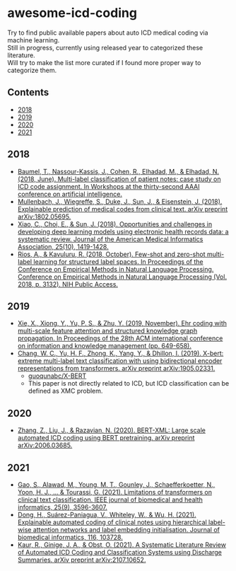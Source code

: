 # awesome-icd-coding
Try to find public available papers about auto ICD medical coding via machine learning. <br>
Still in progress, currently using released year to categorized these literature. <br>
Will try to make the list more curated if I found more proper way to categorize them.


## Contents
- [2018](#2018)
- [2019](#2019)
- [2020](#2020)
- [2021](#2021)


## 2018
- [Baumel, T., Nassour-Kassis, J., Cohen, R., Elhadad, M., & Elhadad, N. (2018, June). Multi-label classification of patient notes: case study on ICD code assignment. In Workshops at the thirty-second AAAI conference on artificial intelligence.](https://www.aaai.org/ocs/index.php/WS/AAAIW18/paper/download/16881/15610)
- [Mullenbach, J., Wiegreffe, S., Duke, J., Sun, J., & Eisenstein, J. (2018). Explainable prediction of medical codes from clinical text. arXiv preprint arXiv:1802.05695.](https://arxiv.org/pdf/1802.05695.pdf)
- [Xiao, C., Choi, E., & Sun, J. (2018). Opportunities and challenges in developing deep learning models using electronic health records data: a systematic review. Journal of the American Medical Informatics Association, 25(10), 1419-1428.](https://academic.oup.com/jamia/article/25/10/1419/5035024)
- [Rios, A., & Kavuluru, R. (2018, October). Few-shot and zero-shot multi-label learning for structured label spaces. In Proceedings of the Conference on Empirical Methods in Natural Language Processing. Conference on Empirical Methods in Natural Language Processing (Vol. 2018, p. 3132). NIH Public Access.](https://www.ncbi.nlm.nih.gov/pmc/articles/PMC6375489/)


## 2019
- [Xie, X., Xiong, Y., Yu, P. S., & Zhu, Y. (2019, November). Ehr coding with multi-scale feature attention and structured knowledge graph propagation. In Proceedings of the 28th ACM international conference on information and knowledge management (pp. 649-658).](http://184pc128.csie.ntnu.edu.tw/presentation/20-03-30/EHR%20Coding%20with%20Multi-scale%20Feature%20Attention%20and%20Structured%20Knowledge%20Graph%20Propagation.pdf)
- [Chang, W. C., Yu, H. F., Zhong, K., Yang, Y., & Dhillon, I. (2019). X-bert: extreme multi-label text classification with using bidirectional encoder representations from transformers. arXiv preprint arXiv:1905.02331.](https://arxiv.org/pdf/1905.02331.pdf)
    - [guoqunabc/X-BERT](https://github.com/guoqunabc/X-BERT)
    - This paper is not directly related to ICD, but ICD classification can be defined as XMC problem.


## 2020
- [Zhang, Z., Liu, J., & Razavian, N. (2020). BERT-XML: Large scale automated ICD coding using BERT pretraining. arXiv preprint arXiv:2006.03685.](https://arxiv.org/pdf/2006.03685.pdf)



## 2021
- [Gao, S., Alawad, M., Young, M. T., Gounley, J., Schaefferkoetter, N., Yoon, H. J., ... & Tourassi, G. (2021). Limitations of transformers on clinical text classification. IEEE journal of biomedical and health informatics, 25(9), 3596-3607.](https://ieeexplore.ieee.org/stamp/stamp.jsp?arnumber=9364676)
- [Dong, H., Suárez-Paniagua, V., Whiteley, W., & Wu, H. (2021). Explainable automated coding of clinical notes using hierarchical label-wise attention networks and label embedding initialisation. Journal of biomedical informatics, 116, 103728.](https://www.sciencedirect.com/science/article/pii/S1532046421000575)
- [Kaur, R., Ginige, J. A., & Obst, O. (2021). A Systematic Literature Review of Automated ICD Coding and Classification Systems using Discharge Summaries. arXiv preprint arXiv:2107.10652.](https://arxiv.org/pdf/2107.10652.pdf)


